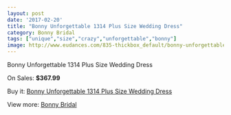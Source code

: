 ```yaml
---
layout: post
date: '2017-02-20'
title: "Bonny Unforgettable 1314 Plus Size Wedding Dress"
category: Bonny Bridal
tags: ["unique","size","crazy","unforgettable","bonny"]
image: http://www.eudances.com/835-thickbox_default/bonny-unforgettable-1314-plus-size-wedding-dress.jpg
---
```

Bonny Unforgettable 1314 Plus Size Wedding Dress

On Sales: **$367.99**
<a href="https://www.eudances.com/en/bonny-bridal/285-bonny-unforgettable-1314-plus-size-wedding-dress.html"><amp-img layout="responsive" width="600" height="600" src="//www.eudances.com/835-thickbox_default/bonny-unforgettable-1314-plus-size-wedding-dress.jpg" alt="Bonny Unforgettable 1314 Plus Size Wedding Dress 0" /></a>
<a href="https://www.eudances.com/en/bonny-bridal/285-bonny-unforgettable-1314-plus-size-wedding-dress.html"><amp-img layout="responsive" width="600" height="600" src="//www.eudances.com/837-thickbox_default/bonny-unforgettable-1314-plus-size-wedding-dress.jpg" alt="Bonny Unforgettable 1314 Plus Size Wedding Dress 1" /></a>
<a href="https://www.eudances.com/en/bonny-bridal/285-bonny-unforgettable-1314-plus-size-wedding-dress.html"><amp-img layout="responsive" width="600" height="600" src="//www.eudances.com/836-thickbox_default/bonny-unforgettable-1314-plus-size-wedding-dress.jpg" alt="Bonny Unforgettable 1314 Plus Size Wedding Dress 2" /></a>

Buy it: [Bonny Unforgettable 1314 Plus Size Wedding Dress](https://www.eudances.com/en/bonny-bridal/285-bonny-unforgettable-1314-plus-size-wedding-dress.html "Bonny Unforgettable 1314 Plus Size Wedding Dress")

View more: [Bonny Bridal](https://www.eudances.com/en/3-bonny-bridal "Bonny Bridal")